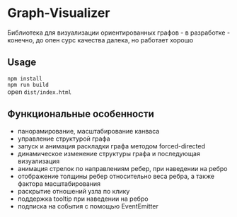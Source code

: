 # Graph-Visualizer
Библиотека для визуализации ориентированных графов - в разработке - конечно, до опен сурс качества далека, но работает хорошо
## Usage

`npm install` <br>
`npm run build` <br>
open `dist/index.html` <br>

## Функциональные особенности
- панорамирование, масштабирование канваса
- управление структурой графа
- запуск и анимация раскладки графа методом forced-directed
- динамическое изменение структуры графа и последующая визуализация
- анимация стрелок по направлениям ребер, при наведении на ребро
- отображение толщины ребер относительно веса ребра, а также фактора масштабирования
- раскрытие отношений узла по клику
- поддержка tooltip при наведении на ребро
- подписка на события с помощью EventEmitter







